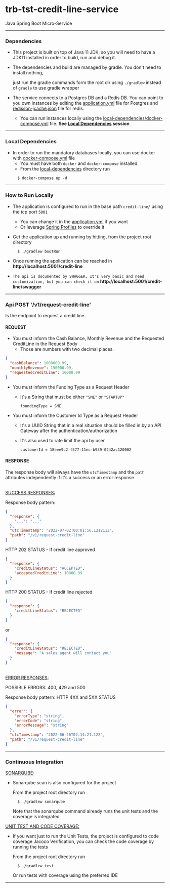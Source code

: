 # trb-tst-credit-line-service

Java Spring Boot Micro-Service

---

### Dependencies

- This project is built on top of Java 11 JDK, so you will need to have a JDK11 installed in order
  to build, run and debug it.


- The dependencies and build are managed by gradle. You don't need to install nothing,

  just run the gradle commands form the root dir using `./gradlew` instead of `gradle` to use gradle
  wrapper


- The service connects to a Postgres DB and a Redis DB. You can point to you own instances by
  editing the [application.yml](./src/main/resources/application.yml) file for Postgres
  and [redisson-jcache.json]() file for redis.
    - You can run instances locally using
      the [local-dependencies/docker-compose.yml](./local-dependencies/docker-compose.yml) file.
      __See [Local Dependencies](#local-dependencies) session__

---

### Local Dependencies

- In order to run the mandatory databases locally, you can use docker
  with [docker-compose.yml](./local-dependencies/docker-compose.yml) file
    - You must have both `docker` and `docker-compose` installed
    - From the [local-dependencies](./local-dependencies) directory run
    ```shell
      $ docker-compose up -d
    ```

---

### How to Run Locally

- The application is configured to run in the base path `credit-line/` using the tcp port `5001`
    - You can change it in the [application.yml](./src/main/resources/application.yml) if you want
    - Or
      leverage [Spring Profiles](https://docs.spring.io/spring-boot/docs/1.2.0.M1/reference/html/boot-features-external-config.html#boot-features-external-config-profile-specific-properties)
      to override it


- Get the application up and running by hitting, from the project root directory
  ```shell
    $ ./gradlew bootRun 
  ```

- Once running the application can be reached in **http://localhost:5001/credit-line**


- `The api is documented by SWAGGER, It's very basic and need customization, but you can check it
  on` **http://localhost:5001/credit-line/swagger**

---

### Api POST '/v1/request-credit-line'

Is the endpoint to request a credit line.

#### REQUEST

- You must inform the Cash Balance, Monthly Revenue and the Requested CreditLine in the Request Body
    - Those are numbers with two decimal places.

```json
{
  "cashBalance": 1000000.99,
  "monthlyRevenue": 150000.99,
  "requestedCreditLine": 10000.99
}
```

- You must inform the Funding Type as a Request Header
    - It's a String that must be either `"SME"` or `"STARTUP"`

      ``` 
      foundingType = SME 
      ```

- You must inform the Customer Id Type as a Request Header
    - It's a UUID String that in a real situation should be filled in by an API Gateway after the
      authentication/authorization
    - It's also used to rate limit the api by user

      ``` 
      customerId = 18eee9c2-f577-11ec-b939-0242ac120002 
      ```

#### RESPONSE

The response body will always have the `utcTimestamp` and the `path` attributes independently if
it's a success or an error response

<br/>
<u>SUCCESS RESPONSES:</u>

Response body pattern:

```json
{
  "response": {
    "...": "..."
  },
  "utcTimestamp": "2022-07-02T00:01:56.121211Z",
  "path": "/v1/request-credit-line"
}
```

HTTP 202 STATUS - If credit line approved

```json
{
  "response": {
    "creditLineStatus": "ACCEPTED",
    "acceptedCreditLine": 10000.99
  }
}
```

HTTP 200 STATUS - If credit line rejected

```json
{
  "response": {
    "creditLineStatus": "REJECTED"
  }
}
```

or

```json
{
  "response": {
    "creditLineStatus": "REJECTED",
    "message": "A sales agent will contact you"
  }
}
```

<br/>
<u>ERROR RESPONSES:</u>

POSSIBLE ERRORS: 400, 429 and 500

Response body pattern:
HTTP 4XX and 5XX STATUS

```json
{
  "error": {
    "errorType": "string",
    "errorCode": "string",
    "errorMessage": "string"
  },
  "utcTimestamp": "2022-06-26T02:14:21.12Z",
  "path": "/v1/request-credit-line"
}
```

---

### Continuous Integration

<u>SONARQUBE:</u>

- Sonarqube scan is also configured for the project

  From the project root directory run
    ```shell
      $ ./gradlew sonarqube
    ```
  Note that the sonarqube command already runs the unit tests and the coverage is integrated

<u>UNIT TEST AND CODE COVERAGE:</u>

- If you want just to run the Unit Tests, the project is configured to code coverage Jacoco
  Verification, you can check the code coverage by
  running the tests

  From the project root directory run
    ```shell
      $ ./gradlew test
    ```
  Or run tests with coverage using the preferred IDE

---
